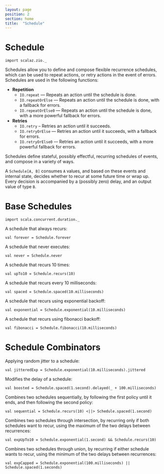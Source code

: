 ```yaml
---
layout: page
position: 2
section: home
title:  "Schedule"
---
```


# Schedule

```tut:silent
import scalaz.zio._
```

Schedules allow you to define and compose flexible recurrence schedules, which can be used to repeat actions, or retry actions in the event of errors. Schedules are used in the following functions:

 * **Repetition**
   * `IO.repeat` — Repeats an action until the schedule is done.
   * `IO.repeatOrElse` — Repeats an action until the schedule is done, with a fallback for errors.
   * `IO.repeatOrElse0` — Repeats an action until the schedule is done, with a more powerful fallback for errors.
 * **Retries**
   * `IO.retry` – Retries an action until it succeeds.
   * `IO.retryOrElse` — Retries an action until it succeeds, with a fallback for errors.
   * `IO.retryOrElse0` — Retries an action until it succeeds, with a more powerful fallback for errors.

Schedules define stateful, possibly effectful, recurring schedules of events, and compose in a variety of ways.

A `Schedule[A, B]` consumes `A` values, and based on these events and internal state, decides whether to recur at some future time or wrap up. Every decision is accompanied by a (possibly zero) delay, and an output value of type `B`.

# Base Schedules

```tut:invisible
import scala.concurrent.duration._
```

A schedule that always recurs:

```tut:silent
val forever = Schedule.forever
```

A schedule that never executes:

```tut:silent
val never = Schedule.never
```

A schedule that recurs 10 times:

```tut:silent
val upTo10 = Schedule.recurs(10)
```

A schedule that recurs every 10 milliseconds:

```tut:silent
val spaced = Schedule.spaced(10.milliseconds)
```

A schedule that recurs using exponential backoff:

```tut:silent
val exponential = Schedule.exponential(10.milliseconds)
```

A schedule that recurs using fibonacci backoff:

```tut:silent
val fibonacci = Schedule.fibonacci(10.milliseconds)
```

# Schedule Combinators

Applying random jitter to a schedule:

```tut:silent
val jitteredExp = Schedule.exponential(10.milliseconds).jittered
```

Modifies the delay of a schedule:

```tut:silent
val boosted = Schedule.spaced(1.second).delayed(_ + 100.milliseconds)
```

Combines two schedules sequentially, by following the first policy until it ends, and then following the second policy:

```tut:silent
val sequential = Schedule.recurs(10) <||> Schedule.spaced(1.second)
```

Combines two schedules through intersection, by recurring only if both schedules want to recur, using the maximum of the two delays between recurrences:

```tut:silent
val expUpTo10 = Schedule.exponential(1.second) && Schedule.recurs(10)
```

Combines two schedules through union, by recurring if either schedule wants to
recur, using the minimum of the two delays between recurrences:

```tut:silent
val expCapped = Schedule.exponential(100.milliseconds) || Schedule.spaced(1.seconds)
```
